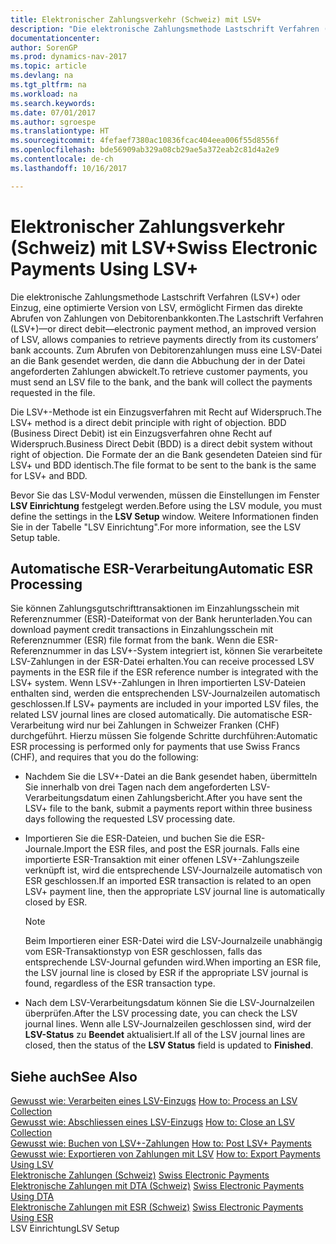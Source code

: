 ```yaml
---
title: Elektronischer Zahlungsverkehr (Schweiz) mit LSV+
description: "Die elektronische Zahlungsmethode Lastschrift Verfahren (LSV+) oder Einzug, eine optimierte Version von LSV, ermöglicht Firmen das direkte Abrufen von Zahlungen von Debitorenbankkonten. Zum Abrufen von Debitorenzahlungen muss eine LSV-Datei an die Bank gesendet werden, die dann die Abbuchung der in der Datei angeforderten Zahlungen abwickelt."
documentationcenter: 
author: SorenGP
ms.prod: dynamics-nav-2017
ms.topic: article
ms.devlang: na
ms.tgt_pltfrm: na
ms.workload: na
ms.search.keywords: 
ms.date: 07/01/2017
ms.author: sgroespe
ms.translationtype: HT
ms.sourcegitcommit: 4fefaef7380ac10836fcac404eea006f55d8556f
ms.openlocfilehash: bde56909ab329a08cb29ae5a372eab2c81d4a2e9
ms.contentlocale: de-ch
ms.lasthandoff: 10/16/2017

---
```

# <a name="swiss-electronic-payments-using-lsv"></a><span data-ttu-id="89d1c-104">Elektronischer Zahlungsverkehr (Schweiz) mit LSV+</span><span class="sxs-lookup"><span data-stu-id="89d1c-104">Swiss Electronic Payments Using LSV+</span></span>
<span data-ttu-id="89d1c-105">Die elektronische Zahlungsmethode Lastschrift Verfahren (LSV+) oder Einzug, eine optimierte Version von LSV, ermöglicht Firmen das direkte Abrufen von Zahlungen von Debitorenbankkonten.</span><span class="sxs-lookup"><span data-stu-id="89d1c-105">The Lastschrift Verfahren (LSV+)—or direct debit—electronic payment method, an improved version of LSV, allows companies to retrieve payments directly from its customers’ bank accounts.</span></span> <span data-ttu-id="89d1c-106">Zum Abrufen von Debitorenzahlungen muss eine LSV-Datei an die Bank gesendet werden, die dann die Abbuchung der in der Datei angeforderten Zahlungen abwickelt.</span><span class="sxs-lookup"><span data-stu-id="89d1c-106">To retrieve customer payments, you must send an LSV file to the bank, and the bank will collect the payments requested in the file.</span></span>  
  
 <span data-ttu-id="89d1c-107">Die LSV+-Methode ist ein Einzugsverfahren mit Recht auf Widerspruch.</span><span class="sxs-lookup"><span data-stu-id="89d1c-107">The LSV+ method is a direct debit principle with right of objection.</span></span> <span data-ttu-id="89d1c-108">BDD (Business Direct Debit) ist ein Einzugsverfahren ohne Recht auf Widerspruch.</span><span class="sxs-lookup"><span data-stu-id="89d1c-108">Business Direct Debit (BDD) is a direct debit system without right of objection.</span></span> <span data-ttu-id="89d1c-109">Die Formate der an die Bank gesendeten Dateien sind für LSV+ und BDD identisch.</span><span class="sxs-lookup"><span data-stu-id="89d1c-109">The file format to be sent to the bank is the same for LSV+ and BDD.</span></span>  
  
 <span data-ttu-id="89d1c-110">Bevor Sie das LSV-Modul verwenden, müssen die Einstellungen im Fenster **LSV Einrichtung** festgelegt werden.</span><span class="sxs-lookup"><span data-stu-id="89d1c-110">Before using the LSV module, you must define the settings in the **LSV Setup** window.</span></span> <span data-ttu-id="89d1c-111">Weitere Informationen finden Sie in der Tabelle "LSV Einrichtung".</span><span class="sxs-lookup"><span data-stu-id="89d1c-111">For more information, see the LSV Setup table.</span></span>  
  
## <a name="automatic-esr-processing"></a><span data-ttu-id="89d1c-112">Automatische ESR-Verarbeitung</span><span class="sxs-lookup"><span data-stu-id="89d1c-112">Automatic ESR Processing</span></span>  
 <span data-ttu-id="89d1c-113">Sie können Zahlungsgutschrifttransaktionen im Einzahlungsschein mit Referenznummer (ESR)-Dateiformat von der Bank herunterladen.</span><span class="sxs-lookup"><span data-stu-id="89d1c-113">You can download payment credit transactions in Einzahlungsschein mit Referenznummer (ESR) file format from the bank.</span></span> <span data-ttu-id="89d1c-114">Wenn die ESR-Referenznummer in das LSV+-System integriert ist, können Sie verarbeitete LSV-Zahlungen in der ESR-Datei erhalten.</span><span class="sxs-lookup"><span data-stu-id="89d1c-114">You can receive processed LSV payments in the ESR file if the ESR reference number is integrated with the LSV+ system.</span></span> <span data-ttu-id="89d1c-115">Wenn LSV+-Zahlungen in Ihren importierten LSV-Dateien enthalten sind, werden die entsprechenden LSV-Journalzeilen automatisch geschlossen.</span><span class="sxs-lookup"><span data-stu-id="89d1c-115">If LSV+ payments are included in your imported LSV files, the related LSV journal lines are closed automatically.</span></span> <span data-ttu-id="89d1c-116">Die automatische ESR-Verarbeitung wird nur bei Zahlungen in Schweizer Franken (CHF) durchgeführt. Hierzu müssen Sie folgende Schritte durchführen:</span><span class="sxs-lookup"><span data-stu-id="89d1c-116">Automatic ESR processing is performed only for payments that use Swiss Francs (CHF), and requires that you do the following:</span></span>  
  
-   <span data-ttu-id="89d1c-117">Nachdem Sie die LSV+-Datei an die Bank gesendet haben, übermitteln Sie innerhalb von drei Tagen nach dem angeforderten LSV-Verarbeitungsdatum einen Zahlungsbericht.</span><span class="sxs-lookup"><span data-stu-id="89d1c-117">After you have sent the LSV+ file to the bank, submit a payments report within three business days following the requested LSV processing date.</span></span>  
  
-   <span data-ttu-id="89d1c-118">Importieren Sie die ESR-Dateien, und buchen Sie die ESR-Journale.</span><span class="sxs-lookup"><span data-stu-id="89d1c-118">Import the ESR files, and post the ESR journals.</span></span> <span data-ttu-id="89d1c-119">Falls eine importierte ESR-Transaktion mit einer offenen LSV+-Zahlungszeile verknüpft ist, wird die entsprechende LSV-Journalzeile automatisch von ESR geschlossen.</span><span class="sxs-lookup"><span data-stu-id="89d1c-119">If an imported ESR transaction is related to an open LSV+ payment line, then the appropriate LSV journal line is automatically closed by ESR.</span></span>  
  
    > [!NOTE]  
    >  <span data-ttu-id="89d1c-120">Beim Importieren einer ESR-Datei wird die LSV-Journalzeile unabhängig vom ESR-Transaktionstyp von ESR geschlossen, falls das entsprechende LSV-Journal gefunden wird.</span><span class="sxs-lookup"><span data-stu-id="89d1c-120">When importing an ESR file, the LSV journal line is closed by ESR if the appropriate LSV journal is found, regardless of the ESR transaction type.</span></span>  
  
-   <span data-ttu-id="89d1c-121">Nach dem LSV-Verarbeitungsdatum können Sie die LSV-Journalzeilen überprüfen.</span><span class="sxs-lookup"><span data-stu-id="89d1c-121">After the LSV processing date, you can check the LSV journal lines.</span></span> <span data-ttu-id="89d1c-122">Wenn alle LSV-Journalzeilen geschlossen sind, wird der **LSV-Status** zu **Beendet** aktualisiert.</span><span class="sxs-lookup"><span data-stu-id="89d1c-122">If all of the LSV journal lines are closed, then the status of the **LSV Status** field is updated to  **Finished**.</span></span>  
  
## <a name="see-also"></a><span data-ttu-id="89d1c-123">Siehe auch</span><span class="sxs-lookup"><span data-stu-id="89d1c-123">See Also</span></span>  
 <span data-ttu-id="89d1c-124">[Gewusst wie: Verarbeiten eines LSV-Einzugs](how-to-process-an-lsv-collection.md) </span><span class="sxs-lookup"><span data-stu-id="89d1c-124">[How to: Process an LSV Collection](how-to-process-an-lsv-collection.md) </span></span>  
 <span data-ttu-id="89d1c-125">[Gewusst wie: Abschliessen eines LSV-Einzugs](how-to-close-an-lsv-collection.md) </span><span class="sxs-lookup"><span data-stu-id="89d1c-125">[How to: Close an LSV Collection](how-to-close-an-lsv-collection.md) </span></span>  
 <span data-ttu-id="89d1c-126">[Gewusst wie: Buchen von LSV+-Zahlungen](how-to-post-lsv-payments.md) </span><span class="sxs-lookup"><span data-stu-id="89d1c-126">[How to: Post LSV+ Payments](how-to-post-lsv-payments.md) </span></span>  
 <span data-ttu-id="89d1c-127">[Gewusst wie: Exportieren von Zahlungen mit LSV](how-to-export-payments-using-lsv.md) </span><span class="sxs-lookup"><span data-stu-id="89d1c-127">[How to: Export Payments Using LSV](how-to-export-payments-using-lsv.md) </span></span>  
 <span data-ttu-id="89d1c-128">[Elektronische Zahlungen (Schweiz)](swiss-electronic-payments.md) </span><span class="sxs-lookup"><span data-stu-id="89d1c-128">[Swiss Electronic Payments](swiss-electronic-payments.md) </span></span>  
 <span data-ttu-id="89d1c-129">[Elektronische Zahlungen mit DTA (Schweiz)](swiss-electronic-payments-using-dta.md) </span><span class="sxs-lookup"><span data-stu-id="89d1c-129">[Swiss Electronic Payments Using DTA](swiss-electronic-payments-using-dta.md) </span></span>  
 <span data-ttu-id="89d1c-130">[Elektronische Zahlungen mit ESR (Schweiz)](swiss-electronic-payments-using-esr.md) </span><span class="sxs-lookup"><span data-stu-id="89d1c-130">[Swiss Electronic Payments Using ESR](swiss-electronic-payments-using-esr.md) </span></span>  
 <span data-ttu-id="89d1c-131">LSV Einrichtung</span><span class="sxs-lookup"><span data-stu-id="89d1c-131">LSV Setup</span></span>
